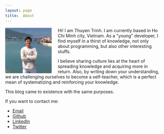 ```yaml
---
layout:	page
title:	About
---
```


<img src="/assets/static/thuyen.jpg" style="width: 150px; float: left; margin-right: 20px;">

Hi! I am Thuyen Trinh. I am currently based in Ho Chi Minh city, Vietnam. As a "young" developer, I find myself in a thirst of knowledge, not only about programming, but also other interesting stuffs. 

I believe sharing culture lies at the heart of spreading knowledge and acquiring more in return. Also, by writing down your understanding, we are challenging ourselves to become a self-teacher, which is a perfect mean of systematizing and reinforcing your knowledge.

This blog came to existence with the same purposes.

If you want to contact me:
- [Email](mailto:trinhngocthuyen@gmail.com)
- [Github](https://github.com/trinhngocthuyen)
- [LinkedIn](https://www.linkedin.com/in/thuyen-trinh/)
- [Twitter](https://twitter.com/trinhngocthuyen)

